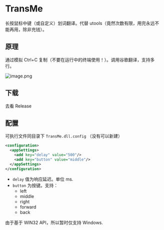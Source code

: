 # TransMe

长按鼠标中键（或自定义）划词翻译。代替 utools（竟然次数有限，用完永远不能再用，除非充钱）。

## 原理

通过模拟 Ctrl+C 复制（不要在运行中的终端使用！）。调用谷歌翻译，支持多行。

![image.png](https://ae03.alicdn.com/kf/He412da82d26e4da3adf49ea1f5eee7b85.png)

## 下载

去看 Release

## 配置

可执行文件同目录下 `TransMe.dll.config` （没有可以新建）

```xml
<configuration>
  <appSettings>
    <add key="delay" value="500"/>
    <add key="button" value="middle"/>
  </appSettings>
</configuration>
```

+ `delay` 值为响应延迟。单位 ms.
+ `button` 为按键。支持：
  + left
  + middle
  + right
  + forward
  + back


由于基于 WIN32 API，所以暂时仅支持 Windows.
